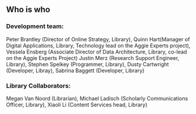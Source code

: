 ## Who is who
### Development team: 

Peter Brantley (Director of Online Strategy, Library), Quinn Hart(Manager of
Digital Applications, Library, Technology lead on the Aggie Experts project),
Vessela Ensberg (Associate Director of Data Architecture, Library, co-lead on
the Aggie Experts Project) Justin Merz (Research Support Engineer, Library),
Stephen Spelkey (Programmer, Library), Dusty Cartwright (Developer, Libray),
Sabrina Baggett (Developer, Library)

### Library Collaborators:

Megan Van Noord (Librarian), Michael Ladisch (Scholarly Communications Officer,
Library), Xiaoli Li (Content Services head, Library)

